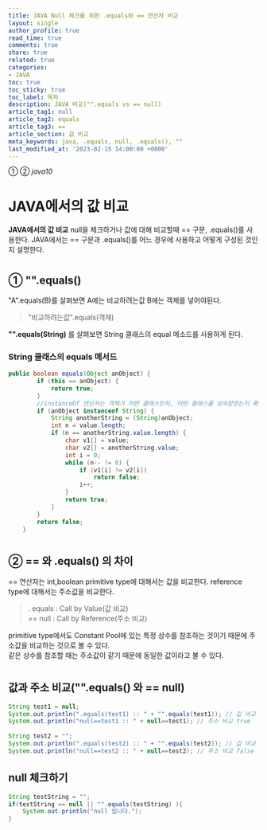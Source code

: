 ```yaml
---
title: JAVA Null 체크를 위한 .equals와 == 연산자 비교
layout: single
author_profile: true
read_time: true
comments: true
share: true
related: true
categories:
- JAVA
toc: true
toc_sticky: true
toc_label: 목차
description: JAVA 비교("".equals vs == null)
article_tag1: null
article_tag2: equals
article_tag3: ==
article_section: 값 비교
meta_keywords: java, .equals, null, .equals(), ""
last_modified_at: '2023-02-15 14:00:00 +0800'
---
```

① ② *java10* 

# JAVA에서의 값 비교

**JAVA에서의 값 비교**
null을 체크하거나 값에 대해 비교할때 == 구문, .equals()를 사용한다. JAVA에서는 == 구문과 .equals()를 어느 경우에 사용하고 어떻게 구성된 것인지 설명한다.

#
## ① "".equals()
"A".equals(B)를 살펴보면 A에는 비교하려는값 B에는 객체를 넣어야된다.
> "비교하려는값".equals(객체)

**"".equals(String)** 를 살펴보면 String 클래스의 equal 메소드를 사용하게 된다.

### String 클래스의 equals 메서드
```java
public boolean equals(Object anObject) {
        if (this == anObject) {
            return true;
        }
		//instanceOf 연산자는 객체가 어떤 클래스인지, 어떤 클래스를 상속받았는지 확인한다. 여기서는 String인지 확인한다.
        if (anObject instanceof String) {		
            String anotherString = (String)anObject;
            int n = value.length;
            if (n == anotherString.value.length) {
                char v1[] = value;
                char v2[] = anotherString.value;
                int i = 0;
                while (n-- != 0) {
                    if (v1[i] != v2[i])
                        return false;
                    i++;
                }
                return true;
            }
        }
        return false;
    }
```
#

## ② == 와 .equals() 의 차이

== 연산자는 int,boolean primitive type에 대해서는 값을 비교한다. 
reference type에 대해서는 주소값을 비교한다. <br>

>. equals : Call by Value(값 비교) <br>
> == null : Call by Reference(주소 비교)

primitive type에서도 Constant Pool에 있는 특정 상수를 참조하는 것이기 때문에 주소값을 비교하는 것으로 볼 수 있다. <br>
같은 상수를 참조할 때는 주소값이 같기 때문에 동일한 값이라고 볼 수 있다.
#

## 값과 주소 비교("".equals() 와 == null)
```java
String test1 = null;
System.out.println(".equals(test1) :: " + "".equals(test1)); // 값 비교 false
System.out.println("null==test1 :: " + null==test1); // 주소 비교 true
	
String test2 = "";
System.out.println(".equals(test2) :: " + "".equals(test2)); // 값 비교 true
System.out.println("null==test2 :: " + null==test2); // 주소 비교 false
```

## null 체크하기
```java
String testString = "";
if(testString == null || "".equals(testString) ){
	System.out.println("null 입니다.");
}
```